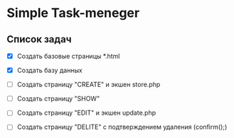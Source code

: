 # Simple Task-meneger

## Список задач
- [x] Создать базовые страницы *.html
- [x] Создать базу данных
- [ ] Создать страницу "CREATE" и экшен store.php
- [ ] Создать страницу "SHOW"
- [ ] Создать страницу "EDIT" и экшен update.php
- [ ] Создать страницу "DELITE" с подтверждением удаления (confirm();)


